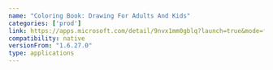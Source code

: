 ```yaml
---
name: "Coloring Book: Drawing For Adults And Kids"
categories: ['prod']
link: https://apps.microsoft.com/detail/9nvx1mm0gblq?launch=true&mode=full&hl=en-us&gl=in&ocid=bingwebsearch
compatibility: native
versionFrom: "1.6.27.0"
type: applications
---
```



